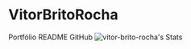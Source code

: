 # VitorBritoRocha
Portfólio README GitHub
![vitor-brito-rocha's Stats](https://github-readme-stats.vercel.app/api?username=vitor-brito-rocha&theme=dracula&show_icons=true&hide_border=false&count_private=true)
